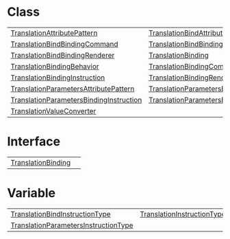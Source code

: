 # Class



|                                                                                                                                                 |                                                                                                                                           |
| ----------------------------------------------------------------------------------------------------------------------------------------------- | ----------------------------------------------------------------------------------------------------------------------------------------- |
| [TranslationAttributePattern](https://hamedfathi.gitbook.io/aurelia-2-doc-api/i18n/t/class/translationattributepattern)                         | [TranslationBindAttributePattern](https://hamedfathi.gitbook.io/aurelia-2-doc-api/i18n/t/class/translationbindattributepattern)           |
| [TranslationBindBindingCommand](https://hamedfathi.gitbook.io/aurelia-2-doc-api/i18n/t/class/translationbindbindingcommand)                     | [TranslationBindBindingInstruction](https://hamedfathi.gitbook.io/aurelia-2-doc-api/i18n/t/class/translationbindbindinginstruction)       |
| [TranslationBindBindingRenderer](https://hamedfathi.gitbook.io/aurelia-2-doc-api/i18n/t/class/translationbindbindingrenderer)                   | [TranslationBinding](https://hamedfathi.gitbook.io/aurelia-2-doc-api/i18n/t/class/translationbinding)                                     |
| [TranslationBindingBehavior](https://hamedfathi.gitbook.io/aurelia-2-doc-api/i18n/t/class/translationbindingbehavior)                           | [TranslationBindingCommand](https://hamedfathi.gitbook.io/aurelia-2-doc-api/i18n/t/class/translationbindingcommand)                       |
| [TranslationBindingInstruction](https://hamedfathi.gitbook.io/aurelia-2-doc-api/i18n/t/class/translationbindinginstruction)                     | [TranslationBindingRenderer](https://hamedfathi.gitbook.io/aurelia-2-doc-api/i18n/t/class/translationbindingrenderer)                     |
| [TranslationParametersAttributePattern](https://hamedfathi.gitbook.io/aurelia-2-doc-api/i18n/t/class/translationparametersattributepattern)     | [TranslationParametersBindingCommand](https://hamedfathi.gitbook.io/aurelia-2-doc-api/i18n/t/class/translationparametersbindingcommand)   |
| [TranslationParametersBindingInstruction](https://hamedfathi.gitbook.io/aurelia-2-doc-api/i18n/t/class/translationparametersbindinginstruction) | [TranslationParametersBindingRenderer](https://hamedfathi.gitbook.io/aurelia-2-doc-api/i18n/t/class/translationparametersbindingrenderer) |
| [TranslationValueConverter](https://hamedfathi.gitbook.io/aurelia-2-doc-api/i18n/t/class/translationvalueconverter)                             |                                                                                                                                           |



# Interface



|                                                                                                           |     |
| --------------------------------------------------------------------------------------------------------- | --- |
| [TranslationBinding](https://hamedfathi.gitbook.io/aurelia-2-doc-api/i18n/t/interface/translationbinding) |     |



# Variable



|                                                                                                                                              |                                                                                                                          |
| -------------------------------------------------------------------------------------------------------------------------------------------- | ------------------------------------------------------------------------------------------------------------------------ |
| [TranslationBindInstructionType](https://hamedfathi.gitbook.io/aurelia-2-doc-api/i18n/t/variable/translationbindinstructiontype)             | [TranslationInstructionType](https://hamedfathi.gitbook.io/aurelia-2-doc-api/i18n/t/variable/translationinstructiontype) |
| [TranslationParametersInstructionType](https://hamedfathi.gitbook.io/aurelia-2-doc-api/i18n/t/variable/translationparametersinstructiontype) |                                                                                                                          |


